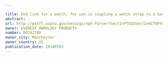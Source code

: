 ```yaml
---

title: End link for a watch, for use in coupling a watch strap to a base of the watch
abstract: 
url: http://patft.uspto.gov/netacgi/nph-Parser?Sect1=PTO2&Sect2=HITOFF&p=1&u=%2Fnetahtml%2FPTO%2Fsearch-adv.htm&r=1&f=G&l=50&d=PALL&S1=D0742780&OS=D0742780&RS=D0742780
owner: EVEREST HOROLOGY PRODUCTS
number: D0742780
owner_city: Manchester
owner_country: US
publication_date: 20140703
---
```

